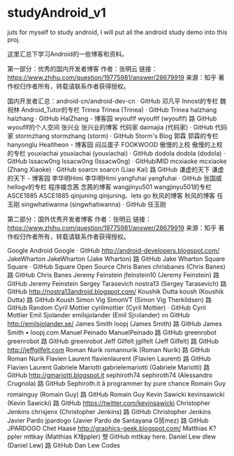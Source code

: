 # studyAndroid_v1
juts for myself to study android, I will put all the android study demo into this proj.

这里汇总下学习Android的一些博客和资料。

第一部分：优秀的国内开发者博客
作者：张明云
链接：https://www.zhihu.com/question/19775981/answer/28679919
来源：知乎
著作权归作者所有，转载请联系作者获得授权。

国内开发者汇总：android-cn/android-dev-cn · GitHub
邓凡平  Innost的专栏
魏祝林  Android_Tutor的专栏
Trinea  Trinea (Trinea) · GitHub
Trinea
halzhang    halzhang · GitHub
HalZhang - 博客园
wyouflf wyouflf (wyouflf) 路 GitHub
wyouflf的个人空间
张兴业  张兴业的博客
代码家  daimajia (代码家) · GitHub
代码家
stormzhang  stormzhang (storm) · GitHub
Storm's Blog
郭霖    郭霖的专栏
hanyonglu   Healtheon - 博客园
闷瓜蛋子    FOOKWOOD
傲慢的上校  傲慢的上校的专栏
youxiachai  youxiachai (youxiachai) · GitHub
dodola  dodola (dodola) · GitHub
Issacw0ng   Issacw0ng (Issacw0ng) · GitHubiMID
mcxiaoke    mcxiaoke (Zhang Xiaoke) · GitHub
soarcn  soarcn (Liao Kai) 路 GitHub
谦虚的天下  谦虚的天下 - 博客园
李华明Himi  李华明Himi
yangfuhai   yangfuhai · GitHub
张国威  hellogv的专栏
程序媛念茜  念茜的博客
wangjinyu501    wangjinyu501的专栏
ASCE1885    ASCE1885
qinjuning   qinjuning、lets go
秋风的博客 秋风的博客
任玉刚  singwhatiwanna (singwhatiwanna) · GitHub
任玉刚

第二部分：国外优秀开发者博客
作者：张明云
链接：https://www.zhihu.com/question/19775981/answer/28679919
来源：知乎
著作权归作者所有，转载请联系作者获得授权。

Google Android  Google · GitHub
http://android-developers.blogspot.com/
JakeWharton JakeWharton (Jake Wharton) 路 GitHub
Jake Wharton
Square  Square · GitHub
Square Open Source
Chris Banes chrisbanes (Chris Banes) 路 GitHub
Chris Banes
Jeremy Feinstein    jfeinstein10 (Jeremy Feinstein) 路 GitHub
Jeremy Feinstein
Sergey Tarasevich   nostra13 (Sergey Tarasevich) 路 GitHub
http://nostra13android.blogspot.com/
Koushik Dutta   koush (Koushik Dutta) 路 GitHub
Koush
Simon Vig   SimonVT (Simon Vig Therkildsen) 路 GitHub
Random
Cyril Mottier   cyrilmottier (Cyril Mottier) · GitHub
Cyril Mottier
Emil Sjolander  emilsjolander (Emil Sjรถlander) ยท GitHub
http://emilsjolander.se/
James Smith loopj (James Smith) 路 GitHub
James Smith • loopj.com
Manuel Peinado  ManuelPeinado 路 GitHub
greenrobot  greenrobot 路 GitHub
greenrobot
Jeff Gilfelt    jgilfelt (Jeff Gilfelt) 路 GitHub
http://jeffgilfelt.com
Roman Nurik romannurik (Roman Nurik) 路 GitHub
Roman Nurik
Flavien Laurent flavienlaurent (Flavien Laurent) 路 GitHub
Flavien Laurent
Gabriele Mariotti   gabrielemariotti (Gabriele Mariotti) 路 GitHub
http://gmariotti.blogspot.it
sephiroth74 sephiroth74 (Alessandro Crugnola) 路 GitHub
Sephiroth.it â programmer by pure chance
Romain Guy  romainguy (Romain Guy) 路 GitHub
Romain Guy
Kevin Sawicki   kevinsawicki (Kevin Sawicki) 路 GitHub
https://twitter.com/kevinsawicki
Christopher Jenkins chrisjenx (Christopher Jenkins) 路 GitHub
Christopher Jenkins
Javier Pardo    jpardogo (Javier Pardo de Santayana G贸mez) 路 GitHub
JPARDOGO
Chet Haase  http://graphics-geek.blogspot.com/
Matthias K?ppler    mttkay (Matthias K채ppler) 쨌 GitHub
mttkay here.
Daniel Lew  dlew (Daniel Lew) 路 GitHub
Dan Lew Codes



